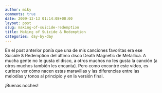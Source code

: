 ```yaml
---
author: miky
comments: true
date: 2009-12-13 01:14:08+00:00
layout: post
slug: making-of-suicide-redemption
title: Making of Suicide & Redemption
categories: day-by-day
---
```


En el post anterior ponía que una de mis canciones favoritas era ese Suicide & Redemption del último disco Death Magnetic de Metallica. A mucha gente no le gusta el disco, a otros muchos no les gusta la canción (a otros muchos también les encanta). Pero como encontré este vídeo, es curioso ver cómo nacen estas maravillas y las diferencias entre las melodías y tonos al principio y en la versión final.

 

 

 

¡Buenas noches!
